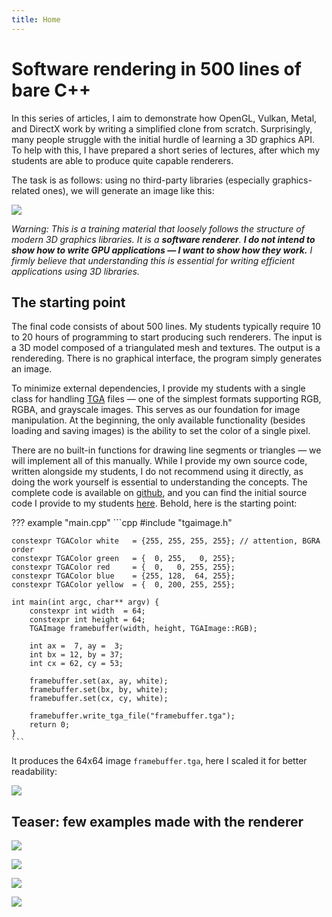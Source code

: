 ```yaml
---
title: Home
---
```


# Software rendering in 500 lines of bare C++

In this series of articles, I aim to demonstrate how OpenGL, Vulkan, Metal, and DirectX work by writing a simplified clone from scratch.
Surprisingly, many people struggle with the initial hurdle of learning a 3D graphics API.
To help with this, I have prepared a short series of lectures, after which my students are able to produce quite capable renderers.

The task is as follows: using no third-party libraries (especially graphics-related ones), we will generate an image like this:

![](home/africanhead.png)

_Warning: This is a training material that loosely follows the structure of modern 3D graphics libraries.
It is a **software renderer**.
**I do not intend to show how to write GPU applications — I want to show how they work.**
I firmly believe that understanding this is essential for writing efficient applications using 3D libraries._

## The starting point

The final code consists of about 500 lines.
My students typically require 10 to 20 hours of programming to start producing such renderers.
The input is a 3D model composed of a triangulated mesh and textures.
The output is a rendereding.
There is no graphical interface, the program simply generates an image.

To minimize external dependencies, I provide my students with a single class for handling [TGA](http://en.wikipedia.org/wiki/Truevision_TGA) files —
one of the simplest formats supporting RGB, RGBA, and grayscale images.
This serves as our foundation for image manipulation.
At the beginning, the only available functionality (besides loading and saving images) is the ability to set the color of a single pixel.

There are no built-in functions for drawing line segments or triangles — we will implement all of this manually.
While I provide my own source code, written alongside my students, I do not recommend using it directly, as doing the work yourself is essential to understanding the concepts.
The complete code is available on [github](https://github.com/ssloy/tinyrenderer), and you can find the initial source code I provide to my students [here](https://github.com/ssloy/tinyrenderer/tree/706b2dfecff65daeb93de568ee2c2bd87f277860).
Behold, here is the starting point:

??? example "main.cpp"
    ```cpp
    #include "tgaimage.h"

    constexpr TGAColor white   = {255, 255, 255, 255}; // attention, BGRA order
    constexpr TGAColor green   = {  0, 255,   0, 255};
    constexpr TGAColor red     = {  0,   0, 255, 255};
    constexpr TGAColor blue    = {255, 128,  64, 255};
    constexpr TGAColor yellow  = {  0, 200, 255, 255};

    int main(int argc, char** argv) {
        constexpr int width  = 64;
        constexpr int height = 64;
        TGAImage framebuffer(width, height, TGAImage::RGB);

        int ax =  7, ay =  3;
        int bx = 12, by = 37;
        int cx = 62, cy = 53;

        framebuffer.set(ax, ay, white);
        framebuffer.set(bx, by, white);
        framebuffer.set(cx, cy, white);

        framebuffer.write_tga_file("framebuffer.tga");
        return 0;
    }
    ```

It produces the 64x64 image `framebuffer.tga`, here I scaled it for better readability:

![](bresenham/bresenham0.png)


## Teaser: few examples made with the renderer

![](home/demon.png)

![](home/diablo-glow.png)

![](home/boggie.png)

![](home/diablo-ssao.png)
